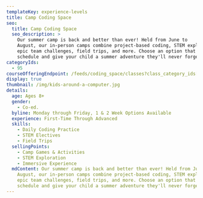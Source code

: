 ```yaml
---
templateKey: experience-levels
title: Camp Coding Space
seo:
  title: Camp Coding Space
  seo_description: >
    Our summer camp is back and better than ever! Held from June to
    August, our in-person camps combine project-based coding, STEM exploration,
    epic team challenges, field trips, and more. Choose an option that fits your
    schedule and give your child a summer adventure they'll never forget!
categoryIds:
  - 95
courseOfferingEndpoint: /feeds/coding_space/classes?class_category_ids[]=95
display: true
thumbnail: /img/kids-around-a-computer.jpg
details:
  age: Ages 8+
  gender:
    - Co-ed.
  byline: Monday through Friday, 1 & 2 Week Options Available
  experience: First-Time Through Advanced
  skills:
    - Daily Coding Practice
    - STEM Electives
    - Field Trips
  sellingPoints:
    - Camp Games & Activities
    - STEM Exploration
    - Immersive Experience
  mdContent: Our summer camp is back and better than ever! Held from June to
    August, our in-person camps combine project-based coding, STEM exploration,
    epic team challenges, field trips, and more. Choose an option that fits your
    schedule and give your child a summer adventure they'll never forget!
---
```

